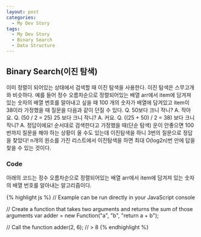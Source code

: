 ```yaml
---
layout: post
categories:
  - My Dev Story
tags:
  - My Dev Story
  - Binary Search
  - Data Structure
---
```

## Binary Search(이진 탐색)
이미 정렬이 되어있는 상태에서 검색할 때 이진 탐색을 사용한다.
이진 탐색은 스무고개와 비슷하다.
예를 들어 정수 오름차순으로 정렬되어있는 배열 arr에서 item에 담겨져 있는 숫자의 배열 번호를 알아내고 싶을 때
100 개의 숫자가 배열에 담겨있고 item이 38이라 가정했을 때 질문을 다음과 같이 던질 수 있다.
Q. 50보다 크니 작니? A. 작아요.
Q. (50 / 2 = 25) 25 보다 크니 작니? A. 커요.
Q. ((25 + 50) / 2 = 38) 보다 크니 작니? A. 정답이에요!
순서대로 검색한다고 가정했을 때(단순 탐색) 운이 안좋으면 100번까지 질문을 해야 하는 상황이 올 수도 있는데
이진탐색을 하니 3번의 질문으로 정답을 찾았다!
n개의 원소를 가진 리스트에서 이진탐색을 하면 최대 O(log2n)번 만에 답을 찾을 수 있는 것이다.
### Code
아래의 코드는 정수 오름차순으로 정렬되어있는 배열 arr에서 item에 담겨져 있는 숫자의 배열 번호를 알아내는 알고리즘이다.

{% highlight js %}
// Example can be run directly in your JavaScript console

// Create a function that takes two arguments and returns the sum of those arguments
var adder = new Function("a", "b", "return a + b");

// Call the function
adder(2, 6);
// > 8
{% endhighlight %}
